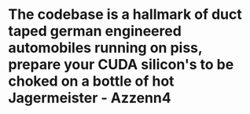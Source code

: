 # The codebase is a hallmark of duct taped german engineered automobiles running on piss, prepare your CUDA silicon's to be choked on a bottle of hot Jagermeister - Azzenn4
